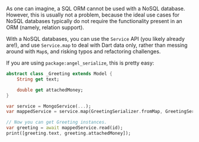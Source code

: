 As one can imagine, a SQL ORM cannot be used with a NoSQL database.
However, this is usually not a problem, because the ideal use cases for NoSQL databases
typically do not require the functionality present in an ORM (namely, relation support).

With a NoSQL databases, you can use the `Service` API (you likely already are!),
and use `Service.map` to deal with Dart data only, rather than messing around with
`Map`s, and risking typos and refactoring challenges.

If you are using `package:angel_serialize`, this is pretty easy:

```dart
abstract class _Greeting extends Model {
    String get text;

    double get attachedMoney;
}

var service = MongoService(...);
var mappedService = service.map(GreetingSerializer.fromMap, GreetingSerializer.toMap);

// Now you can get Greeting instances.
var greeting = await mappedService.read(id);
print([greeting.text, greeting.attachedMoney]);
```